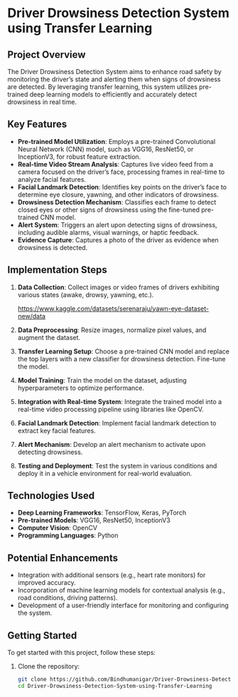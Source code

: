 # Driver Drowsiness Detection System using Transfer Learning

## Project Overview
The Driver Drowsiness Detection System aims to enhance road safety by monitoring the driver’s state and alerting them when signs of drowsiness are detected. By leveraging transfer learning, this system utilizes pre-trained deep learning models to efficiently and accurately detect drowsiness in real time.

## Key Features
- **Pre-trained Model Utilization**: Employs a pre-trained Convolutional Neural Network (CNN) model, such as VGG16, ResNet50, or InceptionV3, for robust feature extraction.
- **Real-time Video Stream Analysis**: Captures live video feed from a camera focused on the driver’s face, processing frames in real-time to analyze facial features.
- **Facial Landmark Detection**: Identifies key points on the driver’s face to determine eye closure, yawning, and other indicators of drowsiness.
- **Drowsiness Detection Mechanism**: Classifies each frame to detect closed eyes or other signs of drowsiness using the fine-tuned pre-trained CNN model.
- **Alert System**: Triggers an alert upon detecting signs of drowsiness, including audible alarms, visual warnings, or haptic feedback.
- **Evidence Capture**: Captures a photo of the driver as evidence when drowsiness is detected.

## Implementation Steps
1. **Data Collection**: Collect images or video frames of drivers exhibiting various states (awake, drowsy, yawning, etc.).
   
      https://www.kaggle.com/datasets/serenaraju/yawn-eye-dataset-new/data 

3. **Data Preprocessing**: Resize images, normalize pixel values, and augment the dataset.
4. **Transfer Learning Setup**: Choose a pre-trained CNN model and replace the top layers with a new classifier for drowsiness detection. Fine-tune the model.
5. **Model Training**: Train the model on the dataset, adjusting hyperparameters to optimize performance.
6. **Integration with Real-time System**: Integrate the trained model into a real-time video processing pipeline using libraries like OpenCV.
7. **Facial Landmark Detection**: Implement facial landmark detection to extract key facial features.
8. **Alert Mechanism**: Develop an alert mechanism to activate upon detecting drowsiness.
9. **Testing and Deployment**: Test the system in various conditions and deploy it in a vehicle environment for real-world evaluation.

## Technologies Used
- **Deep Learning Frameworks**: TensorFlow, Keras, PyTorch
- **Pre-trained Models**: VGG16, ResNet50, InceptionV3
- **Computer Vision**: OpenCV
- **Programming Languages**: Python

## Potential Enhancements
- Integration with additional sensors (e.g., heart rate monitors) for improved accuracy.
- Incorporation of machine learning models for contextual analysis (e.g., road conditions, driving patterns).
- Development of a user-friendly interface for monitoring and configuring the system.

## Getting Started
To get started with this project, follow these steps:

1. Clone the repository:
   ```bash
   git clone https://github.com/Bindhumanigar/Driver-Drowsiness-Detection-System-using-Transfer-Learning.git
   cd Driver-Drowsiness-Detection-System-using-Transfer-Learning
